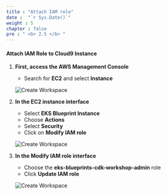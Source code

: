 ```yaml
---
title : "Attach IAM role"
date :  "`r Sys.Date()`" 
weight : 5 
chapter : false
pre : " <b> 2.5 </b> "
---
```


#### Attach IAM Role to Cloud9 Instance

1.  **First, access the AWS Management Console**
    
    *   Search for **EC2** and select **Instance**
    
    ![Create Workspace](/images/2-prerequiste/2.5-attachrole/001-attachrole.png?featherlight=false&width=90pc)
    
2.  **In the EC2 instance interface**
    
    *   Select **EKS Blueprint Instance**
    *   Choose **Actions**
    *   Select **Security**
    *   Click on **Modify IAM role**
    
    ![Create Workspace](/images/2-prerequiste/2.5-attachrole/002-attachrole.png?featherlight=false&width=90pc)
    
3.  **In the Modify IAM role interface**
    
    *   Choose the **eks-blueprints-cdk-workshop-admin** role
    *   Click **Update IAM role**
    
    ![Create Workspace](/images/2-prerequiste/2.5-attachrole/003-attachrole.png?featherlight=false&width=90pc)